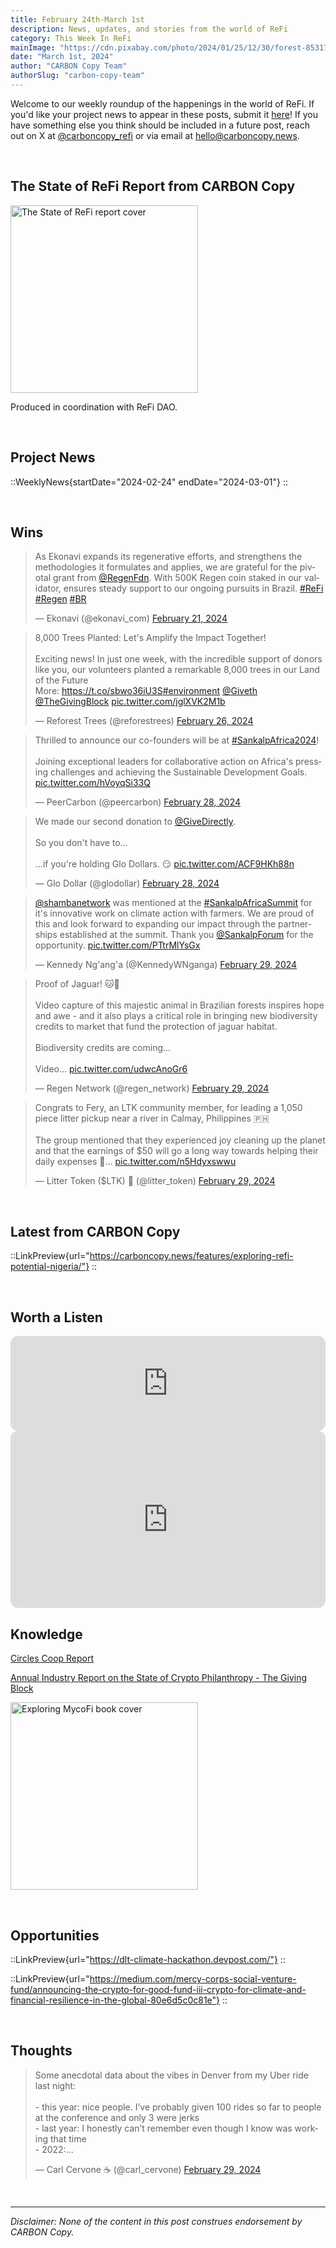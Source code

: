 ```yaml
---
title: February 24th-March 1st
description: News, updates, and stories from the world of ReFi
category: This Week In ReFi
mainImage: "https://cdn.pixabay.com/photo/2024/01/25/12/30/forest-8531787_1280.jpg"
date: "March 1st, 2024"
author: "CARBON Copy Team"
authorSlug: "carbon-copy-team"
---
```


Welcome to our weekly roundup of the happenings in the world of ReFi. If you'd like your project news to appear in these posts, submit it [here](https://baserow.io/form/Bvg1VhbZvYjYDyylflMoYvqPA7Gogg1GDeTjzO8ku-o)! If you have something else you think should be included in a future post, reach out on X at [@carboncopy_refi](https://x.com/carboncopy_refi) or via email at hello@carboncopy.news.

<br>

## The State of ReFi Report from CARBON Copy

<a href="/reports/The%20State%20of%20ReFi%20Report%202024.pdf" target="_blank"><img src="/images/state-of-refi-report-cover.jpg" alt="The State of ReFi report cover" style="width: 300px !important;" /></a>

Produced in coordination with ReFi DAO.

<br>

## Project News

::WeeklyNews{startDate="2024-02-24" endDate="2024-03-01"}
::

<br>

## Wins

<blockquote class="twitter-tweet"><p lang="en" dir="ltr">As Ekonavi expands its regenerative efforts, and strengthens the methodologies it formulates and applies, we are grateful for the pivotal grant from <a href="https://twitter.com/RegenFdn?ref_src=twsrc%5Etfw">@RegenFdn</a>. With 500K Regen coin staked in our validator, ensures steady support to our ongoing pursuits in Brazil. <a href="https://twitter.com/hashtag/ReFi?src=hash&amp;ref_src=twsrc%5Etfw">#ReFi</a> <a href="https://twitter.com/hashtag/Regen?src=hash&amp;ref_src=twsrc%5Etfw">#Regen</a> <a href="https://twitter.com/hashtag/BR?src=hash&amp;ref_src=twsrc%5Etfw">#BR</a></p>&mdash; Ekonavi (@ekonavi_com) <a href="https://twitter.com/ekonavi_com/status/1760272037606572250?ref_src=twsrc%5Etfw">February 21, 2024</a></blockquote>

<blockquote class="twitter-tweet"><p lang="en" dir="ltr">8,000 Trees Planted: Let&#39;s Amplify the Impact Together!<br><br>Exciting news! In just one week, with the incredible support of donors like you, our volunteers planted a remarkable 8,000 trees in our Land of the Future<br>More: <a href="https://t.co/sbwo36iU3S">https://t.co/sbwo36iU3S</a><a href="https://twitter.com/hashtag/environment?src=hash&amp;ref_src=twsrc%5Etfw">#environment</a> <a href="https://twitter.com/Giveth?ref_src=twsrc%5Etfw">@Giveth</a> <a href="https://twitter.com/TheGivingBlock?ref_src=twsrc%5Etfw">@TheGivingBlock</a> <a href="https://t.co/jglXVK2M1b">pic.twitter.com/jglXVK2M1b</a></p>&mdash; Reforest Trees (@reforestrees) <a href="https://twitter.com/reforestrees/status/1762137949628440738?ref_src=twsrc%5Etfw">February 26, 2024</a></blockquote>

<blockquote class="twitter-tweet"><p lang="en" dir="ltr">Thrilled to announce our co-founders will be at <a href="https://twitter.com/hashtag/SankalpAfrica2024?src=hash&amp;ref_src=twsrc%5Etfw">#SankalpAfrica2024</a>! <br><br>Joining exceptional leaders for collaborative action on Africa&#39;s pressing challenges and achieving the Sustainable Development Goals. <a href="https://t.co/hVoyqSi33Q">pic.twitter.com/hVoyqSi33Q</a></p>&mdash; PeerCarbon (@peercarbon) <a href="https://twitter.com/peercarbon/status/1762735653656101231?ref_src=twsrc%5Etfw">February 28, 2024</a></blockquote>

<blockquote class="twitter-tweet"><p lang="en" dir="ltr">We made our second donation to <a href="https://twitter.com/GiveDirectly?ref_src=twsrc%5Etfw">@GiveDirectly</a>.<br><br>So you don&#39;t have to...<br><br>...if you&#39;re holding Glo Dollars. 😏 <a href="https://t.co/ACF9HKh88n">pic.twitter.com/ACF9HKh88n</a></p>&mdash; Glo Dollar (@glodollar) <a href="https://twitter.com/glodollar/status/1762858708571480334?ref_src=twsrc%5Etfw">February 28, 2024</a></blockquote>

<blockquote class="twitter-tweet"><p lang="en" dir="ltr"><a href="https://twitter.com/shambanetwork?ref_src=twsrc%5Etfw">@shambanetwork</a> was mentioned at the <a href="https://twitter.com/hashtag/SankalpAfricaSummit?src=hash&amp;ref_src=twsrc%5Etfw">#SankalpAfricaSummit</a> for it&#39;s innovative work on climate action with farmers. We are proud of this and look forward to expanding our impact through the partnerships established at the summit. Thank you <a href="https://twitter.com/SankalpForum?ref_src=twsrc%5Etfw">@SankalpForum</a> for the opportunity. <a href="https://t.co/PTtrMlYsGx">pic.twitter.com/PTtrMlYsGx</a></p>&mdash; Kennedy Ng&#39;ang&#39;a (@KennedyWNganga) <a href="https://twitter.com/KennedyWNganga/status/1763170119755153818?ref_src=twsrc%5Etfw">February 29, 2024</a></blockquote>

<blockquote class="twitter-tweet"><p lang="en" dir="ltr">Proof of Jaguar! 🐱🎥<br><br>Video capture of this majestic animal in Brazilian forests inspires hope and awe - and it also plays a critical role in bringing new biodiversity credits to market that fund the protection of jaguar habitat.<br><br>Biodiversity credits are coming...<br><br>Video… <a href="https://t.co/udwcAnoGr6">pic.twitter.com/udwcAnoGr6</a></p>&mdash; Regen Network (@regen_network) <a href="https://twitter.com/regen_network/status/1763256555959390514?ref_src=twsrc%5Etfw">February 29, 2024</a></blockquote>

<blockquote class="twitter-tweet"><p lang="en" dir="ltr">Congrats to Fery, an LTK community member, for leading a 1,050 piece litter pickup near a river in Calmay, Philippines 🇵🇭<br><br>The group mentioned that they experienced joy cleaning up the planet and that the earnings of $50 will go a long way towards helping their daily expenses 🚮… <a href="https://t.co/n5Hdyxswwu">pic.twitter.com/n5Hdyxswwu</a></p>&mdash; Litter Token ($LTK) 🌱 (@litter_token) <a href="https://twitter.com/litter_token/status/1763226789655031846?ref_src=twsrc%5Etfw">February 29, 2024</a></blockquote>

<br>

## Latest from CARBON Copy

::LinkPreview{url="https://carboncopy.news/features/exploring-refi-potential-nigeria/"}
::

<br>

## Worth a Listen

<iframe style="border-radius:12px" src="https://open.spotify.com/embed/episode/6Pbii9owJpF6iSBAXTZ7TO?utm_source=generator" width="100%" height="152" frameBorder="0" allowfullscreen="" allow="autoplay; clipboard-write; encrypted-media; fullscreen; picture-in-picture" loading="lazy"></iframe>

<br>

<iframe width="100%" style="border-radius:12px; aspect-ratio: 16/9" src="https://www.youtube.com/embed/AFJFDajuCSg?si=EAj8v5SnWF0sSiq0" title="YouTube video player" frameborder="0" allow="accelerometer; autoplay; clipboard-write; encrypted-media; gyroscope; picture-in-picture; web-share" allowfullscreen></iframe>
<br>

## Knowledge

<i class="bi bi-globe"></i> <a href="https://circles.coop/coop-report/" target="_blank">Circles Coop Report</a>

<i class="bi bi-globe"></i> <a href="https://thegivingblock.com/annual-report/?v=1" target="_blank">Annual Industry Report on the State of Crypto Philanthropy - The Giving Block</a>

<!-- ::LinkPreview{url="https://optimism.mirror.xyz/Bbu5M1mTNV2Z637QxOiF7Qt7R9hy6nxghbZiFbtZOBA"}
:: -->

<a href="https://greenpill.network/pdf/mycofi.pdf" target="_blank"><img src="https://greenpill.network/src/images/mycofi-cover.jpg" alt="Exploring MycoFi book cover" style="width: 300px !important;" /></a>

<br>

## Opportunities

::LinkPreview{url="https://dlt-climate-hackathon.devpost.com/"}
::

::LinkPreview{url="https://medium.com/mercy-corps-social-venture-fund/announcing-the-crypto-for-good-fund-iii-crypto-for-climate-and-financial-resilience-in-the-global-80e6d5c0c81e"}
::

<br>

## Thoughts

<blockquote class="twitter-tweet"><p lang="en" dir="ltr">Some anecdotal data about the vibes in Denver from my Uber ride last night:<br><br>- this year: nice people. I’ve probably given 100 rides so far to people at the conference and only 3 were jerks<br>- last year: I honestly can’t remember even though I know was working that time<br>- 2022:…</p>&mdash; Carl Cervone ☕️ (@carl_cervone) <a href="https://twitter.com/carl_cervone/status/1763251797160800344?ref_src=twsrc%5Etfw">February 29, 2024</a></blockquote>

<br>

***

*Disclaimer: None of the content in this post construes endorsement by CARBON Copy.*  
